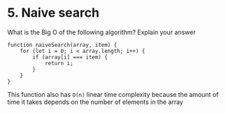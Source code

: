 # 5. Naive search
What is the Big O of the following algorithm? Explain your answer

````
function naiveSearch(array, item) {
    for (let i = 0; i < array.length; i++) {
        if (array[i] === item) {
            return i;
        }
    }
}
````


This function also has `O(n)` linear time complexity because the amount of time it takes depends on the number of elements in the array
